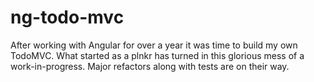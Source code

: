 # ng-todo-mvc
After working with Angular for over a year it was time to build my own TodoMVC. 
What started as a plnkr has turned in this glorious mess of a work-in-progress. 
Major refactors along with tests are on their way.
